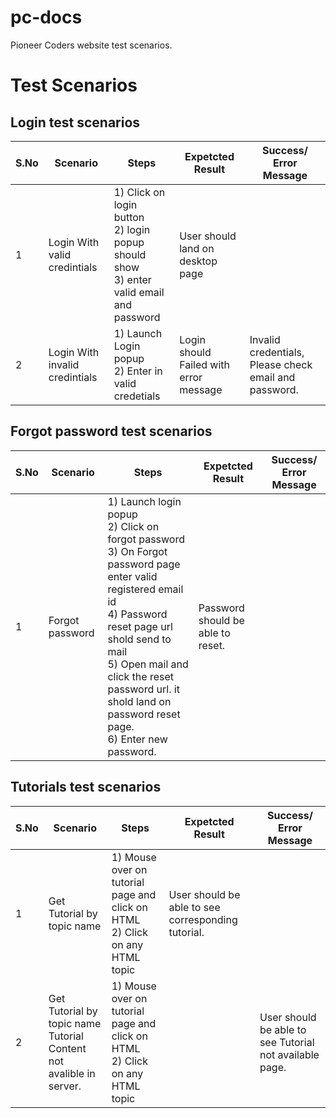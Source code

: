 # pc-docs

Pioneer Coders website test scenarios.

# Test Scenarios

## Login test scenarios

| S.No | Scenario           |  Steps  |  Expetcted Result   |  Success/ Error Message  |
| ------------- |-------------| -----| -----|  -----|
| 1 | Login With valid credintials | 1) Click on login button <br> 2) login popup should show <br> 3) enter valid email and password  | User should land on desktop page |   |
| 2 | Login With invalid credintials | 1) Launch Login popup <br> 2) Enter in valid credetials      | Login should Failed with error message   |  Invalid credentials, Please check email and password. |

## Forgot password test scenarios

| S.No | Scenario           |  Steps  |  Expetcted Result   |  Success/ Error Message  |
| ------------- |-------------| -----| -----|  -----|
| 1 | Forgot password | 1) Launch  login popup <br> 2) Click on forgot password <br> 3) On Forgot password page enter valid registered email id <br> 4) Password reset page url shold send to mail <br> 5) Open mail and click the reset password url. it shold land on password reset page. <br> 6) Enter new password. | Password should be able to reset. |   |

## Tutorials  test scenarios

| S.No | Scenario           |  Steps  |  Expetcted Result   |  Success/ Error Message  |
| ------------- |-------------| -----| -----|  -----|
| 1 | Get Tutorial by topic name | 1) Mouse over on tutorial page and click on HTML <br> 2) Click on any HTML topic | User should be able to see corresponding tutorial. |   |
| 2 | Get Tutorial by topic name <br> Tutorial Content not avalible in server. | 1) Mouse over on tutorial page and click on HTML <br> 2) Click on any HTML topic |  |  User should be able to see Tutorial not available page. |





